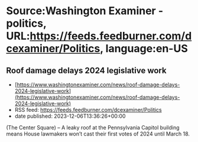 # Source:Washington Examiner - politics, URL:https://feeds.feedburner.com/dcexaminer/Politics, language:en-US

## Roof damage delays 2024 legislative work
 - [https://www.washingtonexaminer.com/news/roof-damage-delays-2024-legislative-work](https://www.washingtonexaminer.com/news/roof-damage-delays-2024-legislative-work)
 - RSS feed: https://feeds.feedburner.com/dcexaminer/Politics
 - date published: 2023-12-06T13:36:26+00:00

(The Center Square) – A leaky roof at the Pennsylvania Capitol building means House lawmakers won’t cast their first votes of 2024 until March 18.

